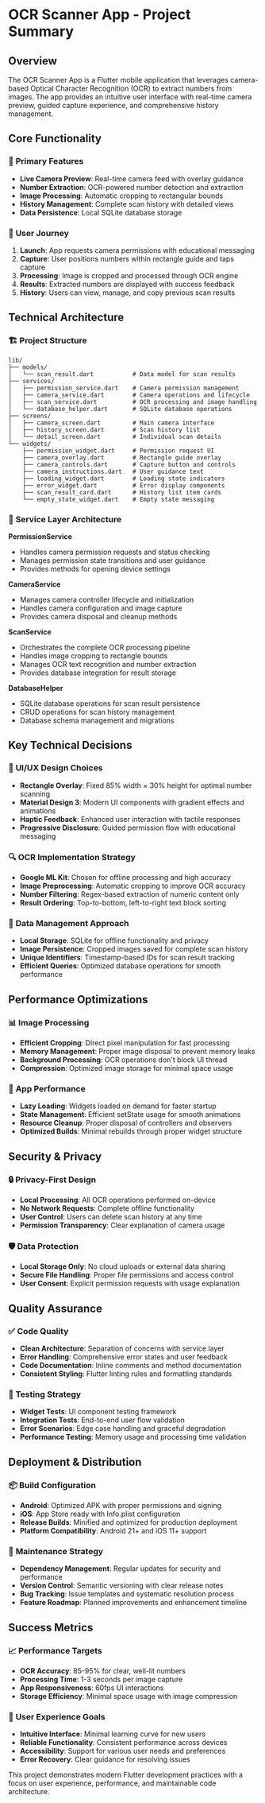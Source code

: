 # OCR Scanner App - Project Summary

## Overview

The OCR Scanner App is a Flutter mobile application that leverages camera-based Optical Character Recognition (OCR) to extract numbers from images. The app provides an intuitive user interface with real-time camera preview, guided capture experience, and comprehensive history management.

## Core Functionality

### 🎯 **Primary Features**
- **Live Camera Preview**: Real-time camera feed with overlay guidance
- **Number Extraction**: OCR-powered number detection and extraction
- **Image Processing**: Automatic cropping to rectangular bounds
- **History Management**: Complete scan history with detailed views
- **Data Persistence**: Local SQLite database storage

### 📱 **User Journey**
1. **Launch**: App requests camera permissions with educational messaging
2. **Capture**: User positions numbers within rectangle guide and taps capture
3. **Processing**: Image is cropped and processed through OCR engine
4. **Results**: Extracted numbers are displayed with success feedback
5. **History**: Users can view, manage, and copy previous scan results

## Technical Architecture

### 🏗️ **Project Structure**
```
lib/
├── models/
│   └── scan_result.dart           # Data model for scan results
├── services/
│   ├── permission_service.dart    # Camera permission management
│   ├── camera_service.dart        # Camera operations and lifecycle
│   ├── scan_service.dart          # OCR processing and image handling
│   └── database_helper.dart       # SQLite database operations
├── screens/
│   ├── camera_screen.dart         # Main camera interface
│   ├── history_screen.dart        # Scan history list
│   └── detail_screen.dart         # Individual scan details
└── widgets/
    ├── permission_widget.dart     # Permission request UI
    ├── camera_overlay.dart        # Rectangle guide overlay
    ├── camera_controls.dart       # Capture button and controls
    ├── camera_instructions.dart   # User guidance text
    ├── loading_widget.dart        # Loading state indicators
    ├── error_widget.dart          # Error display components
    ├── scan_result_card.dart      # History list item cards
    └── empty_state_widget.dart    # Empty state messaging
```

### 🔧 **Service Layer Architecture**

**PermissionService**
- Handles camera permission requests and status checking
- Manages permission state transitions and user guidance
- Provides methods for opening device settings

**CameraService** 
- Manages camera controller lifecycle and initialization
- Handles camera configuration and image capture
- Provides camera disposal and cleanup methods

**ScanService**
- Orchestrates the complete OCR processing pipeline
- Handles image cropping to rectangle bounds
- Manages OCR text recognition and number extraction
- Provides database integration for result storage

**DatabaseHelper**
- SQLite database operations for scan result persistence
- CRUD operations for scan history management
- Database schema management and migrations

## Key Technical Decisions

### 🎨 **UI/UX Design Choices**
- **Rectangle Overlay**: Fixed 85% width × 30% height for optimal number scanning
- **Material Design 3**: Modern UI components with gradient effects and animations
- **Haptic Feedback**: Enhanced user interaction with tactile responses
- **Progressive Disclosure**: Guided permission flow with educational messaging

### 🔍 **OCR Implementation Strategy**
- **Google ML Kit**: Chosen for offline processing and high accuracy
- **Image Preprocessing**: Automatic cropping to improve OCR accuracy
- **Number Filtering**: Regex-based extraction of numeric content only
- **Result Ordering**: Top-to-bottom, left-to-right text block sorting

### 💾 **Data Management Approach**
- **Local Storage**: SQLite for offline functionality and privacy
- **Image Persistence**: Cropped images saved for complete scan history
- **Unique Identifiers**: Timestamp-based IDs for scan result tracking
- **Efficient Queries**: Optimized database operations for smooth performance

## Performance Optimizations

### 📊 **Image Processing**
- **Efficient Cropping**: Direct pixel manipulation for fast processing
- **Memory Management**: Proper image disposal to prevent memory leaks
- **Background Processing**: OCR operations don't block UI thread
- **Compression**: Optimized image storage for minimal space usage

### 🚀 **App Performance**
- **Lazy Loading**: Widgets loaded on demand for faster startup
- **State Management**: Efficient setState usage for smooth animations
- **Resource Cleanup**: Proper disposal of controllers and observers
- **Optimized Builds**: Minimal rebuilds through proper widget structure

## Security & Privacy

### 🔒 **Privacy-First Design**
- **Local Processing**: All OCR operations performed on-device
- **No Network Requests**: Complete offline functionality
- **User Control**: Users can delete scan history at any time
- **Permission Transparency**: Clear explanation of camera usage

### 🛡️ **Data Protection**
- **Local Storage Only**: No cloud uploads or external data sharing
- **Secure File Handling**: Proper file permissions and access control
- **User Consent**: Explicit permission requests with usage explanation

## Quality Assurance

### ✅ **Code Quality**
- **Clean Architecture**: Separation of concerns with service layer
- **Error Handling**: Comprehensive error states and user feedback
- **Code Documentation**: Inline comments and method documentation
- **Consistent Styling**: Flutter linting rules and formatting standards

### 🧪 **Testing Strategy**
- **Widget Tests**: UI component testing framework
- **Integration Tests**: End-to-end user flow validation
- **Error Scenarios**: Edge case handling and graceful degradation
- **Performance Testing**: Memory usage and processing time validation

## Deployment & Distribution

### 📦 **Build Configuration**
- **Android**: Optimized APK with proper permissions and signing
- **iOS**: App Store ready with Info.plist configuration
- **Release Builds**: Minified and optimized for production deployment
- **Platform Compatibility**: Android 21+ and iOS 11+ support

### 🔄 **Maintenance Strategy**
- **Dependency Management**: Regular updates for security and performance
- **Version Control**: Semantic versioning with clear release notes
- **Bug Tracking**: Issue templates and systematic resolution process
- **Feature Roadmap**: Planned improvements and enhancement timeline

## Success Metrics

### 📈 **Performance Targets**
- **OCR Accuracy**: 85-95% for clear, well-lit numbers
- **Processing Time**: 1-3 seconds per image capture
- **App Responsiveness**: 60fps UI interactions
- **Storage Efficiency**: Minimal space usage with image compression

### 👥 **User Experience Goals**
- **Intuitive Interface**: Minimal learning curve for new users
- **Reliable Functionality**: Consistent performance across devices
- **Accessibility**: Support for various user needs and preferences
- **Error Recovery**: Clear guidance for resolving issues

This project demonstrates modern Flutter development practices with a focus on user experience, performance, and maintainable code architecture.